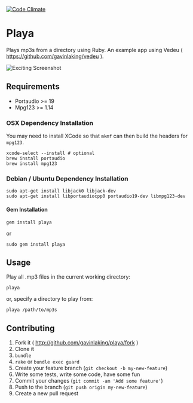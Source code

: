 [![Code Climate](https://codeclimate.com/github/gavinlaking/playa.png)](https://codeclimate.com/github/gavinlaking/playa)

# Playa

Plays mp3s from a directory using Ruby. An example app using Vedeu ( https://github.com/gavinlaking/vedeu ).

![Exciting Screenshot](https://raw.github.com/gavinlaking/playa/master/screenshot.png)


## Requirements

- Portaudio >= 19
- Mpg123 >= 1.14


### OSX Dependency Installation

You may need to install XCode so that `mkmf` can then build the headers for `mpg123`.

    xcode-select --install # optional
    brew install portaudio
    brew install mpg123


### Debian / Ubuntu Dependency Installation

    sudo apt-get install libjack0 libjack-dev
    sudo apt-get install libportaudiocpp0 portaudio19-dev libmpg123-dev


#### Gem Installation

    gem install playa

or

    sudo gem install playa


## Usage

Play all .mp3 files in the current working directory:

    playa

or, specify a directory to play from:

    playa /path/to/mp3s


## Contributing

1. Fork it ( http://github.com/gavinlaking/playa/fork )
2. Clone it
3. `bundle`
4. `rake` or `bundle exec guard`
5. Create your feature branch (`git checkout -b my-new-feature`)
6. Write some tests, write some code, have some fun
7. Commit your changes (`git commit -am 'Add some feature'`)
8. Push to the branch (`git push origin my-new-feature`)
9. Create a new pull request
